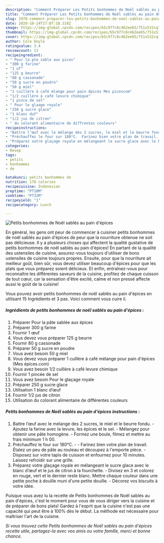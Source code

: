 ```yaml
---
description: "Comment Préparer Les Petits bonhommes de Noël sablés au pain d&amp;#39;épices"
title: "Comment Préparer Les Petits bonhommes de Noël sablés au pain d&amp;#39;épices"
slug: 2970-comment-preparer-les-petits-bonhommes-de-noel-sables-au-pain-d-and-39-epices
date: 2020-10-24T17:07:18.318Z
image: https://img-global.cpcdn.com/recipes/b5c977c8c462ee65/751x532cq70/petits-bonhommes-de-noel-sables-au-pain-depices-photo-principale-de-la-recette.jpg
thumbnail: https://img-global.cpcdn.com/recipes/b5c977c8c462ee65/751x532cq70/petits-bonhommes-de-noel-sables-au-pain-depices-photo-principale-de-la-recette.jpg
cover: https://img-global.cpcdn.com/recipes/b5c977c8c462ee65/751x532cq70/petits-bonhommes-de-noel-sables-au-pain-depices-photo-principale-de-la-recette.jpg
author: Cole Doyle
ratingvalue: 3.4
reviewcount: 13
recipeingredient:
- " Pour la pte sable aux pices"
- "300 g farine"
- "1 uf"
- "125 g beurre"
- "80 g cassonade"
- "50 g sucre en poudre"
- "50 g miel"
- "1 cuillère à café mlange pour pain dpices Mes picescom"
- "1/2 cuillère à café levure chimique"
- "1 pince de sel"
- " Pour le glaage royale"
- "250 g sucre glace"
- "1 blanc duf"
- "1/2 jus de citron"
- " du colorant alimentaire de diffrentes couleurs"
recipeinstructions:
- "Battre l’œuf avec le mélange des 2 sucres, le miel et le beurre fondu. Ajoutez la farine avec la levure, les épices et le sel. Mélangez pour obtenir une pâte homogène. Formez une boule, filmez et mettre au frais minimum 1 h 00."
- "Préchauffez le four sur 180°C.  Farinez bien votre plan de travail. Étalez un peu de pâte au rouleau et découpez à l&#39;emporte pièce. Disposez sur votre tapis de cuisson et enfournez pour 10 minutes. Laissez refroidir sur une grille."
- "Préparez votre glaçage royale en mélangeant le sucre glace avec le blanc d’œuf et le jus de citron à la fourchette. Divisez en 3 et colorez en rouge, vert et le dernier reste blanc. Mettre chaque couleur dans une petite poche à douille muni d&#39;une petite douille. Décorez vos biscuits à votre idée."
categories:
- Resep
tags:
- petits
- bonhommes
- de

katakunci: petits bonhommes de 
nutrition: 178 calories
recipecuisine: Indonesian
preptime: "PT10M"
cooktime: "PT32M"
recipeyield: "1"
recipecategory: Lunch

---
```



![Petits bonhommes de Noël sablés au pain d&#39;épices](https://img-global.cpcdn.com/recipes/b5c977c8c462ee65/751x532cq70/petits-bonhommes-de-noel-sables-au-pain-depices-photo-principale-de-la-recette.jpg)

En général, les gens ont peur de commencer à cuisiner petits bonhommes de noël sablés au pain d&#39;épices de peur que la nourriture obtenue ne soit pas délicieuse. Il y a plusieurs choses qui affectent la qualité gustative de petits bonhommes de noël sablés au pain d&#39;épices! En partant de la qualité des ustensiles de cuisine, assurez-vous toujours d'utiliser de bons ustensiles de cuisine toujours propres. Ensuite, pour que la nourriture ait meilleur goût, bien sûr, vous devez utiliser beaucoup d'épices pour que les plats que vous préparez soient délicieux. Et enfin, entraînez-vous pour reconnaître les différentes saveurs de la cuisine, profitez de chaque cuisson de tout cœur, car la sensation d'être excité, calme et non pressé affecte aussi le goût de la cuisine!

<!--inarticleads1-->

Vous pouvez avoir petits bonhommes de noël sablés au pain d&#39;épices en utilisant 15 Ingrédients et 3 pas. Voici comment vous cuire il.

##### Ingrédients de petits bonhommes de noël sablés au pain d&#39;épices :

1. Préparer  Pour la pâte sablée aux épices
1. Préparer 300 g farine
1. Fournir 1 œuf
1. Vous devez vous préparer 125 g beurre
1. Fournir 80 g cassonade
1. Préparer 50 g sucre en poudre
1. Vous avez besoin 50 g miel
1. Vous devez vous préparer 1 cuillère à café mélange pour pain d&#39;épices (Mes épices.com)
1. Vous avez besoin 1/2 cuillère à café levure chimique
1. Fournir 1 pincée de sel
1. Vous avez besoin  Pour le glaçage royale
1. Préparer 250 g sucre glace
1. Utilisation 1 blanc d’œuf
1. Fournir 1/2 jus de citron
1. Utilisation  du colorant alimentaire de différentes couleurs




<!--inarticleads2-->

##### Petits bonhommes de Noël sablés au pain d&#39;épices instructions :

1. Battre l’œuf avec le mélange des 2 sucres, le miel et le beurre fondu. - Ajoutez la farine avec la levure, les épices et le sel. - Mélangez pour obtenir une pâte homogène. - Formez une boule, filmez et mettre au frais minimum 1 h 00.
1. Préchauffez le four sur 180°C. -  - Farinez bien votre plan de travail. Étalez un peu de pâte au rouleau et découpez à l&#39;emporte pièce. - Disposez sur votre tapis de cuisson et enfournez pour 10 minutes. Laissez refroidir sur une grille.
1. Préparez votre glaçage royale en mélangeant le sucre glace avec le blanc d’œuf et le jus de citron à la fourchette. - Divisez en 3 et colorez en rouge, vert et le dernier reste blanc. Mettre chaque couleur dans une petite poche à douille muni d&#39;une petite douille. - Décorez vos biscuits à votre idée.




<!--inarticleads1-->

<p>
Puisque vous avez lu la recette de Petits bonhommes de Noël sablés au pain d&#39;épices, c'est le moment pour vous de vous diriger vers la cuisine et de préparer de bons plats! Gardez à l'esprit que la cuisine n'est pas une capacité qui peut être à 100% dès le début. La méthode est nécessaire pour maîtriser l'art de la cuisine.
</p>

<p>
<i>Si vous trouvez cette Petits bonhommes de Noël sablés au pain d&#39;épices recette utile, partagez-la avec vos amis ou votre famille, merci et bonne chance.</i>
</p>
